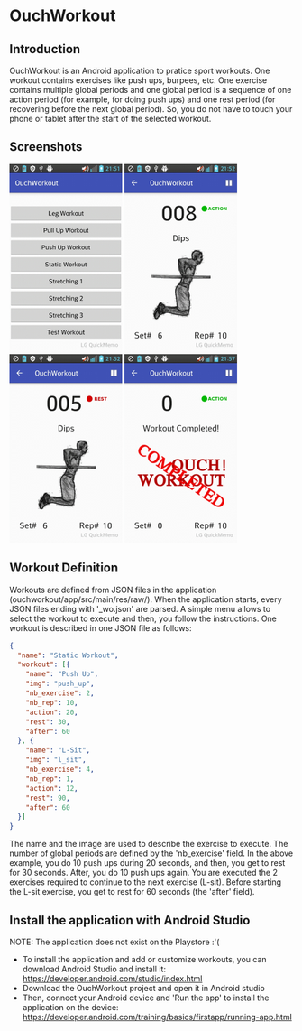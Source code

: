 # OuchWorkout

## Introduction
OuchWorkout is an Android application to pratice sport workouts. One workout contains exercises like push ups, burpees, etc.
One exercise contains multiple global periods and one global period is a sequence of one action period (for example, 
for doing push ups) and one rest period (for recovering before the next global period). So, you do not have to touch your phone 
or tablet after the start of the selected workout.

## Screenshots
![Select Your Workout](/screenshots/workout_menu.jpg "Select Your Workout")
![Execute The Exercise](/screenshots/action_period.jpg "Execute The Exercise")
![Get Rest](/screenshots/rest_period.jpg "Get Rest")
![Keep Hydrated](/screenshots/completed_workout.jpg "Keep Hydrated")

## Workout Definition
Workouts are defined from JSON files in the application (ouchworkout/app/src/main/res/raw/). When the application starts,
every JSON files ending with '_wo.json' are parsed. A simple menu allows to select the workout to execute and then,
you follow the instructions. One workout is described in one JSON file as follows:
```json
{
  "name": "Static Workout",
  "workout": [{
    "name": "Push Up",
    "img": "push_up",
    "nb_exercise": 2,
    "nb_rep": 10,
    "action": 20,
    "rest": 30,
    "after": 60
  }, {
    "name": "L-Sit",
    "img": "l_sit",
    "nb_exercise": 4,
    "nb_rep": 1,
    "action": 12,
    "rest": 90,
    "after": 60
  }]
}
```
The name and the image are used to describe the exercise to execute. The number of global periods are defined by
the 'nb_exercise' field. In the above example, you do 10 push ups during 20 seconds, and then, you get to rest for 30 seconds.
After, you do 10 push ups again. You are executed the 2 exercises required to continue to the next exercise (L-sit).
Before starting the L-sit exercise, you get to rest for 60 seconds (the 'after' field).

## Install the application with Android Studio
NOTE: The application does not exist on the Playstore :'(

* To install the application and add or customize workouts, you can download 
Android Studio and install it: https://developer.android.com/studio/index.html
* Download the OuchWorkout project and open it in Android studio
* Then, connect your Android device and 'Run the app' to install the application on the device:
https://developer.android.com/training/basics/firstapp/running-app.html

